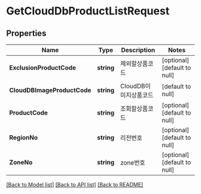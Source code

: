 # GetCloudDbProductListRequest

## Properties
Name | Type | Description | Notes
------------ | ------------- | ------------- | -------------
**ExclusionProductCode** | **string** | 제외할상품코드 | [optional] [default to null]
**CloudDBImageProductCode** | **string** | CloudDB이미지상품코드 | [default to null]
**ProductCode** | **string** | 조회할상품코드 | [optional] [default to null]
**RegionNo** | **string** | 리전번호 | [optional] [default to null]
**ZoneNo** | **string** | zone번호 | [optional] [default to null]

[[Back to Model list]](../README.md#documentation-for-models) [[Back to API list]](../README.md#documentation-for-api-endpoints) [[Back to README]](../README.md)



